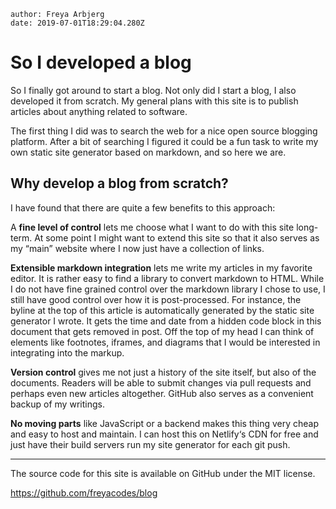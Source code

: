 ```properties
author: Freya Arbjerg
date: 2019-07-01T18:29:04.280Z
```

# So I developed a blog

So I finally got around to start a blog. Not only did I start a blog, I also developed it from scratch. My general plans with this site is to publish articles about anything related to software. 

The first thing I did was to search the web for a nice open source blogging platform. After a bit of searching I figured it could be a fun task to write my own static site generator based on markdown, and so here we are.

## Why develop a blog from scratch?

I have found that there are quite a few benefits to this approach:

A **fine level of control** lets me choose what I want to do with this site long-term. At some point I might want to extend this site so that it also serves as my “main” website where I now just have a collection of links.

**Extensible markdown integration** lets me write my articles in my favorite editor. It is rather easy to find a library to convert markdown to HTML. While I do not have fine grained control over the markdown library I chose to use, I still have good control over how it is post-processed. For instance, the byline at the top of this article is automatically generated by the static site generator I wrote. It gets the time and date from a hidden code block in this document that gets removed in post. Off the top of my head I can think of elements like footnotes, iframes, and diagrams that I would be interested in integrating into the markup.

**Version control** gives me not just a history of the site itself, but also of the documents. Readers will be able to submit changes via pull requests and perhaps even new articles altogether. GitHub also serves as a convenient backup of my writings.

**No moving parts** like JavaScript or a backend makes this thing very cheap and easy to host and maintain. I can host this on Netlify‘s CDN for free and just have their build servers run my site generator for each git push.

------

The source code for this site is available on GitHub under the MIT license.

https://github.com/freyacodes/blog